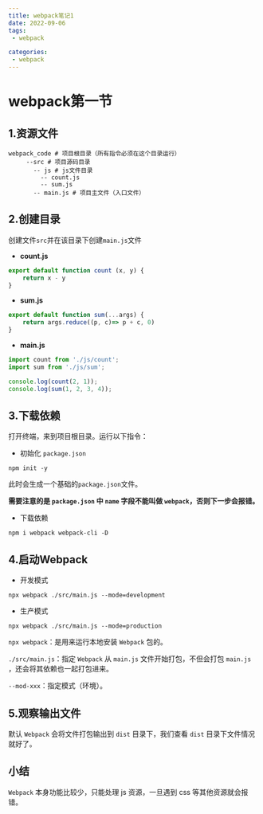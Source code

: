 ```yaml
---
title: webpack笔记1
date: 2022-09-06
tags:
 - webpack

categories:
 - webpack
---
```


# webpack第一节

## 1.资源文件

```
webpack_code # 项目根目录（所有指令必须在这个目录运行）
     --src # 项目源码目录
       -- js # js文件目录
         -- count.js
         -- sum.js
       -- main.js # 项目主文件（入口文件）
```



## 2.创建目录

创建文件`src`并在该目录下创建`main.js`文件

- **count.js**

```javascript
export default function count (x, y) {
    return x - y
}
```

- **sum.js**

```javascript
export default function sum(...args) {
    return args.reduce((p, c)=> p + c, 0)
}
```

- **main.js**

```javascript
import count from './js/count';
import sum from './js/sum';

console.log(count(2, 1));
console.log(sum(1, 2, 3, 4));
```



## 3.下载依赖

打开终端，来到项目根目录。运行以下指令：

- 初始化 `package.json`

```
npm init -y
```

此时会生成一个基础的`package.json`文件。

**需要注意的是 ` package.json ` 中 ` name ` 字段不能叫做 ` webpack `，否则下一步会报错。**

- 下载依赖

```
npm i webpack webpack-cli -D
```



## 4.启动Webpack

- 开发模式

```
npx webpack ./src/main.js --mode=development
```

- 生产模式

```
npx webpack ./src/main.js --mode=production
```

`npx webpack`：是用来运行本地安装 `Webpack` 包的。

`./src/main.js`：指定 `Webpack` 从 `main.js` 文件开始打包，不但会打包 `main.js` ，还会将其依赖也一起打包进来。

`--mod-xxx`：指定模式（环境）。



## 5.观察输出文件

默认  `Webpack` 会将文件打包输出到 `dist` 目录下，我们查看 `dist` 目录下文件情况就好了。



## 小结

 `Webpack` 本身功能比较少，只能处理 js 资源，一旦遇到 css 等其他资源就会报错。